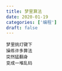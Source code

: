```yaml
---
title: 梦里算法
date: 2020-01-19
categories: ['编程']
draft: false
---
```


```
梦里挑灯键下
操练许多算法
突然猛翻身
变成一堆乱码
```
